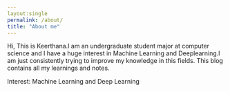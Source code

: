 ```yaml
---
layout:single
permalink: /about/
title: "About me"
---
```


Hi, This is Keerthana.I am an undergraduate student major at computer science and I have a huge interest in Machine Learning and Deeplearning.I am just consistently trying to improve my knowledge in this fields. This blog contains all my learnings and notes.

Interest: Machine Learning and Deep Learning
